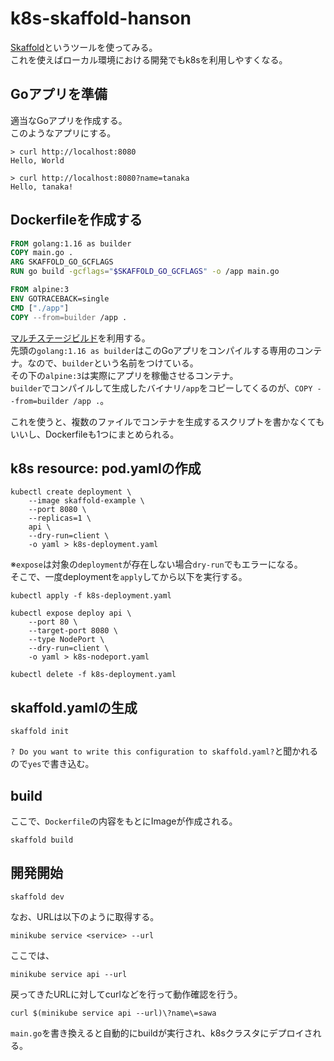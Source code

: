# k8s-skaffold-hanson

[Skaffold](https://skaffold.dev/)というツールを使ってみる。  
これを使えばローカル環境における開発でもk8sを利用しやすくなる。  

## Goアプリを準備
適当なGoアプリを作成する。  
このようなアプリにする。  

```
> curl http://localhost:8080
Hello, World

> curl http://localhost:8080?name=tanaka
Hello, tanaka!
```

## Dockerfileを作成する

```dockerfile
FROM golang:1.16 as builder
COPY main.go .
ARG SKAFFOLD_GO_GCFLAGS
RUN go build -gcflags="$SKAFFOLD_GO_GCFLAGS" -o /app main.go

FROM alpine:3
ENV GOTRACEBACK=single
CMD ["./app"]
COPY --from=builder /app .
```

[マルチステージビルド](https://matsuand.github.io/docs.docker.jp.onthefly/develop/develop-images/multistage-build/)を利用する。  
先頭の`golang:1.16 as builder`はこのGoアプリをコンパイルする専用のコンテナ。なので、`builder`という名前をつけている。  
その下の`alpine:3`は実際にアプリを稼働させるコンテナ。  
`builder`でコンパイルして生成したバイナリ`/app`をコピーしてくるのが、`COPY --from=builder /app .`。  

これを使うと、複数のファイルでコンテナを生成するスクリプトを書かなくてもいいし、Dockerfileも1つにまとめられる。  


## k8s resource: pod.yamlの作成

```
kubectl create deployment \
    --image skaffold-example \
    --port 8080 \
    --replicas=1 \
    api \
    --dry-run=client \
    -o yaml > k8s-deployment.yaml
```

※`expose`は対象の`deployment`が存在しない場合`dry-run`でもエラーになる。  
そこで、一度deploymentを`apply`してから以下を実行する。  

```
kubectl apply -f k8s-deployment.yaml

kubectl expose deploy api \
    --port 80 \
    --target-port 8080 \
    --type NodePort \
    --dry-run=client \
    -o yaml > k8s-nodeport.yaml

kubectl delete -f k8s-deployment.yaml
```

## skaffold.yamlの生成

```
skaffold init
```

`? Do you want to write this configuration to skaffold.yaml?`と聞かれるので`yes`で書き込む。  

## build
ここで、`Dockerfile`の内容をもとにImageが作成される。  

```
skaffold build
```

## 開発開始
```
skaffold dev
```

なお、URLは以下のように取得する。  

```
minikube service <service> --url
```

ここでは、

```
minikube service api --url
```

戻ってきたURLに対してcurlなどを行って動作確認を行う。  

```
curl $(minikube service api --url)\?name\=sawa
```

`main.go`を書き換えると自動的にbuildが実行され、k8sクラスタにデプロイされる。  
